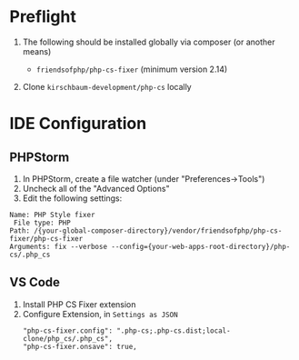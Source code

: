# Preflight
1. The following should be installed globally via composer (or another means)
    - `friendsofphp/php-cs-fixer` (minimum version 2.14)

2. Clone `kirschbaum-development/php-cs` locally
# IDE Configuration
## PHPStorm
1. In PHPStorm, create a file watcher (under "Preferences->Tools")
2. Uncheck all of the "Advanced Options"
3. Edit the following settings:
```
Name: PHP Style fixer
 File type: PHP
Path: /{your-global-composer-directory}/vendor/friendsofphp/php-cs-fixer/php-cs-fixer
Arguments: fix --verbose --config={your-web-apps-root-directory}/php-cs/.php_cs
```

## VS Code
1. Install PHP CS Fixer extension
2. Configure Extension, in `Settings as JSON`
    ```
    "php-cs-fixer.config": ".php-cs;.php-cs.dist;local-clone/php_cs/.php_cs",
    "php-cs-fixer.onsave": true,
    ```
